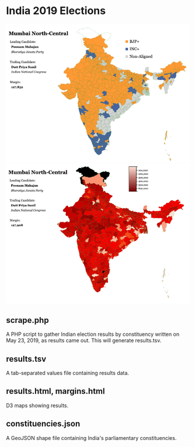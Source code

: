 # India 2019 Elections

![Screenshot](https://raw.githubusercontent.com/jammastergirish/India2019Elections/master/Screenshot%202019-05-23%20at%2014.47.50.png)
![Screenshot](https://raw.githubusercontent.com/jammastergirish/India2019Elections/master/Screenshot%202019-05-23%20at%2018.34.11.png)

## scrape.php
A PHP script to gather Indian election results by constituency written on May 23, 2019, as results came out. This will generate results.tsv.

## results.tsv
A tab-separated values file containing results data.

## results.html, margins.html
D3 maps showing results.

## constituencies.json
A GeoJSON shape file containing India's parliamentary constituencies.
